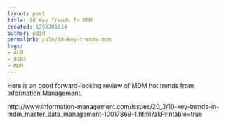 ```yaml
---
layout: post
title: 10 Key Trends In MDM
created: 1293201614
author: udid
permalink: /alm/10-key-trends-mdm
tags:
- ALM
- OSBI
- MDM
---
```

<p>Here is an good forward-looking review of MDM hot trends from Information Management.</p>
<!--break-->
<p>http://www.information-management.com/issues/20_3/10-key-trends-in-mdm_master_data_management-10017869-1.html?zkPrintable=true</p>
